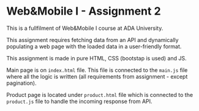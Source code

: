 
# Web&Mobile I - Assignment 2

This is a fullfilment of Web&Mobile I course at ADA University.

This assignment requires fetching data from an API and dynamically populating a web page with the loaded data in a user-friendly format.

This assignment is made in pure HTML, CSS (bootstap is used) and JS. 

Main page is on `index.html` file. This file is connected to the `main.js` file where all the logic is written (all requirements from assignment - except pagination).

Product page is located under `product.html` file which is connected to the `product.js` file to handle the incoming response from API.



